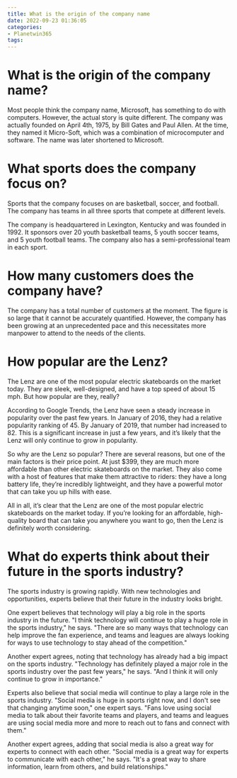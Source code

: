 ```yaml
---
title: What is the origin of the company name 
date: 2022-09-23 01:36:05
categories:
- Planetwin365
tags:
---
```



#  What is the origin of the company name? 

Most people think the company name, Microsoft, has something to do with computers. However, the actual story is quite different. The company was actually founded on April 4th, 1975, by Bill Gates and Paul Allen. At the time, they named it Micro-Soft, which was a combination of microcomputer and software. The name was later shortened to Microsoft.

#  What sports does the company focus on? 

Sports that the company focuses on are basketball, soccer, and football. The company has teams in all three sports that compete at different levels.

The company is headquartered in Lexington, Kentucky and was founded in 1992. It sponsors over 20 youth basketball teams, 5 youth soccer teams, and 5 youth football teams. The company also has a semi-professional team in each sport.

#  How many customers does the company have? 

The company has a total number of customers at the moment. The figure is so large that it cannot be accurately quantified. However, the company has been growing at an unprecedented pace and this necessitates more manpower to attend to the needs of the clients.

#  How popular are the Lenz? 

The Lenz are one of the most popular electric skateboards on the market today. They are sleek, well-designed, and have a top speed of about 15 mph. But how popular are they, really?

According to Google Trends, the Lenz have seen a steady increase in popularity over the past few years. In January of 2016, they had a relative popularity ranking of 45. By January of 2019, that number had increased to 82. This is a significant increase in just a few years, and it’s likely that the Lenz will only continue to grow in popularity.

So why are the Lenz so popular? There are several reasons, but one of the main factors is their price point. At just $399, they are much more affordable than other electric skateboards on the market. They also come with a host of features that make them attractive to riders: they have a long battery life, they’re incredibly lightweight, and they have a powerful motor that can take you up hills with ease.

All in all, it’s clear that the Lenz are one of the most popular electric skateboards on the market today. If you’re looking for an affordable, high-quality board that can take you anywhere you want to go, then the Lenz is definitely worth considering.

#  What do experts think about their future in the sports industry?

The sports industry is growing rapidly. With new technologies and opportunities, experts believe that their future in the industry looks bright.

One expert believes that technology will play a big role in the sports industry in the future. "I think technology will continue to play a huge role in the sports industry," he says. "There are so many ways that technology can help improve the fan experience, and teams and leagues are always looking for ways to use technology to stay ahead of the competition."

Another expert agrees, noting that technology has already had a big impact on the sports industry. "Technology has definitely played a major role in the sports industry over the past few years," he says. "And I think it will only continue to grow in importance."

Experts also believe that social media will continue to play a large role in the sports industry. "Social media is huge in sports right now, and I don't see that changing anytime soon," one expert says. "Fans love using social media to talk about their favorite teams and players, and teams and leagues are using social media more and more to reach out to fans and connect with them."

Another expert agrees, adding that social media is also a great way for experts to connect with each other. "Social media is a great way for experts to communicate with each other," he says. "It's a great way to share information, learn from others, and build relationships."